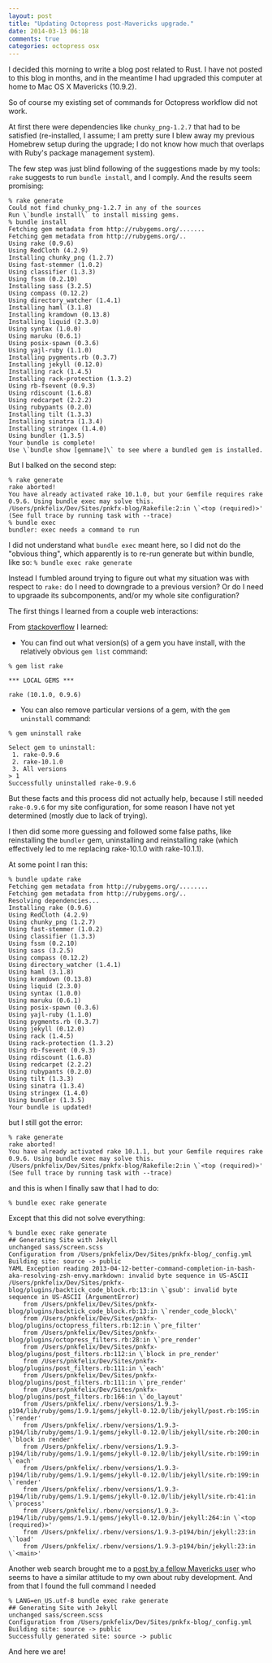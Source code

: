 ```yaml
---
layout: post
title: "Updating Octopress post-Mavericks upgrade."
date: 2014-03-13 06:18
comments: true
categories: octopress osx
---
```


I decided this morning to write a blog post related to Rust.  I have
not posted to this blog in months, and in the meantime I had upgraded
this computer at home to Mac OS X Mavericks (10.9.2).

So of course my existing set of commands for Octopress workflow did
not work.

At first there were dependencies like `chunky_png-1.2.7` that had to
be satisfied (re-installed, I assume; I am pretty sure I blew away my
previous Homebrew setup during the upgrade; I do not know how much
that overlaps with Ruby's package management system).

The few step was just blind following of the suggestions made by my
tools: `rake` suggests to run `bundle install`, and I comply.  And the results
seem promising:
``` text
% rake generate
Could not find chunky_png-1.2.7 in any of the sources
Run \`bundle install\` to install missing gems.
% bundle install
Fetching gem metadata from http://rubygems.org/.......
Fetching gem metadata from http://rubygems.org/..
Using rake (0.9.6) 
Using RedCloth (4.2.9) 
Installing chunky_png (1.2.7) 
Using fast-stemmer (1.0.2) 
Using classifier (1.3.3) 
Using fssm (0.2.10) 
Installing sass (3.2.5) 
Using compass (0.12.2) 
Using directory_watcher (1.4.1) 
Installing haml (3.1.8) 
Installing kramdown (0.13.8) 
Installing liquid (2.3.0) 
Using syntax (1.0.0) 
Using maruku (0.6.1) 
Using posix-spawn (0.3.6) 
Using yajl-ruby (1.1.0) 
Installing pygments.rb (0.3.7) 
Installing jekyll (0.12.0) 
Installing rack (1.4.5) 
Installing rack-protection (1.3.2) 
Using rb-fsevent (0.9.3) 
Using rdiscount (1.6.8) 
Using redcarpet (2.2.2) 
Using rubypants (0.2.0) 
Installing tilt (1.3.3) 
Installing sinatra (1.3.4) 
Installing stringex (1.4.0) 
Using bundler (1.3.5) 
Your bundle is complete!
Use \`bundle show [gemname]\` to see where a bundled gem is installed.
```

But I
balked on the second step:
```
% rake generate
rake aborted!
You have already activated rake 10.1.0, but your Gemfile requires rake 0.9.6. Using bundle exec may solve this.
/Users/pnkfelix/Dev/Sites/pnkfx-blog/Rakefile:2:in \`<top (required)>'
(See full trace by running task with --trace)
% bundle exec
bundler: exec needs a command to run
```

I did not understand what `bundle exec` meant here, so I did not do the "obvious thing", which apparently is to re-run generate but within bundle, like so:
`% bundle exec rake generate`

Instead I fumbled around trying to figure out what my situation was
with respect to `rake:` do I need to downgrade to a previous version?
Or do I need to upgraade its subcomponents, and/or my whole site
configuration?

The first things I learned from a couple web interactions:

From [stackoverflow](http://stackoverflow.com/questions/17474969/you-have-already-activated-rake-0-9-6-but-your-gemfile-requires-rake-10-1-0-us)
I learned:

* You can find out what version(s) of a gem you have install, with
the relatively obvious `gem list` command:
```
% gem list rake

*** LOCAL GEMS ***

rake (10.1.0, 0.9.6)
```

* You can also remove particular versions of a gem, with the `gem
uninstall` command:
```
% gem uninstall rake

Select gem to uninstall:
 1. rake-0.9.6
 2. rake-10.1.0
 3. All versions
> 1
Successfully uninstalled rake-0.9.6
```

But these facts and this process did not actually help, because I
still needed `rake-0.9.6` for my site configuration, for some reason I
have not yet determined (mostly due to lack of trying).

I then did some more guessing and followed some false paths, like
reinstalling the `bundler` gem, uninstalling and reinstalling rake
(which effectively led to me replacing rake-10.1.0 with rake-10.1.1).

At some point I ran this:
```
% bundle update rake
Fetching gem metadata from http://rubygems.org/........
Fetching gem metadata from http://rubygems.org/..
Resolving dependencies...
Installing rake (0.9.6) 
Using RedCloth (4.2.9) 
Using chunky_png (1.2.7) 
Using fast-stemmer (1.0.2) 
Using classifier (1.3.3) 
Using fssm (0.2.10) 
Using sass (3.2.5) 
Using compass (0.12.2) 
Using directory_watcher (1.4.1) 
Using haml (3.1.8) 
Using kramdown (0.13.8) 
Using liquid (2.3.0) 
Using syntax (1.0.0) 
Using maruku (0.6.1) 
Using posix-spawn (0.3.6) 
Using yajl-ruby (1.1.0) 
Using pygments.rb (0.3.7) 
Using jekyll (0.12.0) 
Using rack (1.4.5) 
Using rack-protection (1.3.2) 
Using rb-fsevent (0.9.3) 
Using rdiscount (1.6.8) 
Using redcarpet (2.2.2) 
Using rubypants (0.2.0) 
Using tilt (1.3.3) 
Using sinatra (1.3.4) 
Using stringex (1.4.0) 
Using bundler (1.3.5) 
Your bundle is updated!
```
but I still got the error:
```
% rake generate
rake aborted!
You have already activated rake 10.1.1, but your Gemfile requires rake 0.9.6. Using bundle exec may solve this.
/Users/pnkfelix/Dev/Sites/pnkfx-blog/Rakefile:2:in \`<top (required)>'
(See full trace by running task with --trace)
```
and this is when I finally saw that I had to do:
```
% bundle exec rake generate
```

Except that this did not solve everything:
``` text
% bundle exec rake generate
## Generating Site with Jekyll
unchanged sass/screen.scss
Configuration from /Users/pnkfelix/Dev/Sites/pnkfx-blog/_config.yml
Building site: source -> public
YAML Exception reading 2013-04-12-better-command-completion-in-bash-aka-resolving-zsh-envy.markdown: invalid byte sequence in US-ASCII
/Users/pnkfelix/Dev/Sites/pnkfx-blog/plugins/backtick_code_block.rb:13:in \`gsub': invalid byte sequence in US-ASCII (ArgumentError)
	from /Users/pnkfelix/Dev/Sites/pnkfx-blog/plugins/backtick_code_block.rb:13:in \`render_code_block\'
	from /Users/pnkfelix/Dev/Sites/pnkfx-blog/plugins/octopress_filters.rb:12:in \`pre_filter'
	from /Users/pnkfelix/Dev/Sites/pnkfx-blog/plugins/octopress_filters.rb:28:in \`pre_render'
	from /Users/pnkfelix/Dev/Sites/pnkfx-blog/plugins/post_filters.rb:112:in \`block in pre_render'
	from /Users/pnkfelix/Dev/Sites/pnkfx-blog/plugins/post_filters.rb:111:in \`each'
	from /Users/pnkfelix/Dev/Sites/pnkfx-blog/plugins/post_filters.rb:111:in \`pre_render'
	from /Users/pnkfelix/Dev/Sites/pnkfx-blog/plugins/post_filters.rb:166:in \`do_layout'
	from /Users/pnkfelix/.rbenv/versions/1.9.3-p194/lib/ruby/gems/1.9.1/gems/jekyll-0.12.0/lib/jekyll/post.rb:195:in \`render'
	from /Users/pnkfelix/.rbenv/versions/1.9.3-p194/lib/ruby/gems/1.9.1/gems/jekyll-0.12.0/lib/jekyll/site.rb:200:in \`block in render'
	from /Users/pnkfelix/.rbenv/versions/1.9.3-p194/lib/ruby/gems/1.9.1/gems/jekyll-0.12.0/lib/jekyll/site.rb:199:in \`each'
	from /Users/pnkfelix/.rbenv/versions/1.9.3-p194/lib/ruby/gems/1.9.1/gems/jekyll-0.12.0/lib/jekyll/site.rb:199:in \`render'
	from /Users/pnkfelix/.rbenv/versions/1.9.3-p194/lib/ruby/gems/1.9.1/gems/jekyll-0.12.0/lib/jekyll/site.rb:41:in \`process'
	from /Users/pnkfelix/.rbenv/versions/1.9.3-p194/lib/ruby/gems/1.9.1/gems/jekyll-0.12.0/bin/jekyll:264:in \`<top (required)>'
	from /Users/pnkfelix/.rbenv/versions/1.9.3-p194/bin/jekyll:23:in \`load'
	from /Users/pnkfelix/.rbenv/versions/1.9.3-p194/bin/jekyll:23:in \`<main>'
```

Another web search brought me to a [post by a fellow Mavericks user](http://otfusion.org/blog/2013/10/27/os-x-mavericks/) who seems to have a similar attitude to my own about ruby development.
And from that I found the full command I needed
```
% LANG=en_US.utf-8 bundle exec rake generate
## Generating Site with Jekyll
unchanged sass/screen.scss
Configuration from /Users/pnkfelix/Dev/Sites/pnkfx-blog/_config.yml
Building site: source -> public
Successfully generated site: source -> public
```

And here we are!
